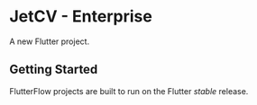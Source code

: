 # JetCV - Enterprise

A new Flutter project.

## Getting Started

FlutterFlow projects are built to run on the Flutter _stable_ release.
